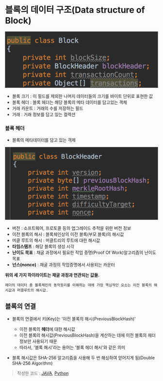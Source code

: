 # 블록의 데이터 구조(Data structure of Block)
![Image](Images/Data-structure-code01.png)
- 블록 크기 : 이 필드를 제외한 나머지 데이터들의 크기를 바이트 단위로 표현한 값
- 블록 헤더 : 블록 헤더는 해당 블록의 메타 데이터를 담고있는 객체
- 거래 카운트 : 거래의 수를 저장하는 필드
- 거래 : 거래 정보를 담고 있는 컬렉션

### 블록 헤더
- 블록의 메타데이터를 담고 있는 객체

![Image](Images/Data-structure-code02.png)
- 버전 : 소프트웨어, 프로토콜 등의 업그레이드 추적을 위한 버전 정보
- 이전 블록의 해시 : 블록체인상의 이전 블록(부모 블록)의 해시값
- 머클 루트의 해시 : 머클트리의 루트에 대한 해시값
- **타임스탬프** : 해당 블록의 생성 시각
- **난이도 목표** : 채굴 과정에서 필요한 작업 증명(Proof Of Work)알고리즘의 난이도 목표
- **넌스(nonce)** : 채굴 과정의 작업증명에서 사용되는 카운터

**위의 세 가지 하이라이트는 채굴 과정과 연관되는 값들.**

`헤더의 데이터 중 블록체인의 동작원리를 이해하는 데에 가장 핵심적인 요소는 이전 블록의 해시값과 머클루트의 해시값.`

## 블록의 연결
- 블록의 연결에서 키(Key)는 '이전 블록의 해시(PreviousBlockHash)'
  - 이전 블록의 **헤더**에 대한 해시값
  - 이전 블록의 해시값(PreviousBlockHash)을 계산하는 데에 이전 블록의 헤더 정보만 사용되기 때문
  - 따라서, '블록 해시'라는 용어는 '블록 헤더 해시'와 같은 의미

- 블록 해시값은 SHA-256 알고리즘을 사용해 두 번 해싱하여 얻어지게 됨(Double SHA-256 Algorithm)

> 작성한 코드 : [JAVA](https://github.com/hth225/TIL/tree/master/BlockChain/codes/src), [Python](https://github.com/hth225/TIL/tree/master/BlockChain/python_codes)